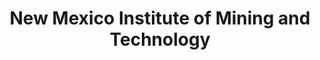---
layout: repo
title: "New Mexico Institute of Mining and Technology"
id: 24460
permalink: repos/24460/
---